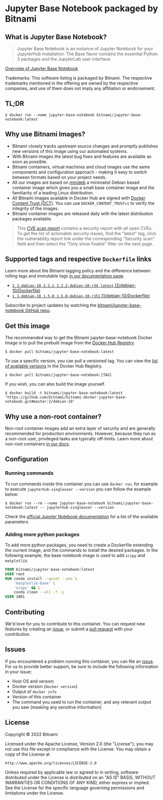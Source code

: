# Jupyter Base Notebook packaged by Bitnami

## What is Jupyter Base Notebook?

> Jupyter Base Notebook is an instance of Jupyter Notebook for your JupyterHub installation. The Base flavor contains the essential Python 3 packages and the JupyterLab user interface.

[Overview of Jupyter Base Notebook](https://github.com/jupyter/docker-stacks)

Trademarks: This software listing is packaged by Bitnami. The respective trademarks mentioned in the offering are owned by the respective companies, and use of them does not imply any affiliation or endorsement.

## TL;DR

```console
$ docker run --name jupyter-base-notebook bitnami/jupyter-base-notebook:latest
```

## Why use Bitnami Images?

* Bitnami closely tracks upstream source changes and promptly publishes new versions of this image using our automated systems.
* With Bitnami images the latest bug fixes and features are available as soon as possible.
* Bitnami containers, virtual machines and cloud images use the same components and configuration approach - making it easy to switch between formats based on your project needs.
* All our images are based on [minideb](https://github.com/bitnami/minideb) a minimalist Debian based container image which gives you a small base container image and the familiarity of a leading Linux distribution.
* All Bitnami images available in Docker Hub are signed with [Docker Content Trust (DCT)](https://docs.docker.com/engine/security/trust/content_trust/). You can use `DOCKER_CONTENT_TRUST=1` to verify the integrity of the images.
* Bitnami container images are released daily with the latest distribution packages available.


> This [CVE scan report](https://quay.io/repository/bitnami/jupyter-base-notebook?tab=tags) contains a security report with all open CVEs. To get the list of actionable security issues, find the "latest" tag, click the vulnerability report link under the corresponding "Security scan" field and then select the "Only show fixable" filter on the next page.

## Supported tags and respective `Dockerfile` links

Learn more about the Bitnami tagging policy and the difference between rolling tags and immutable tags [in our documentation page](https://docs.bitnami.com/tutorials/understand-rolling-tags-containers/).


* [`2`, `2-debian-10`, `2.2.2`, `2.2.2-debian-10-r34`, `latest` (2/debian-10/Dockerfile)](https://github.com/bitnami/bitnami-docker-jupyter-base-notebook/blob/2.2.2-debian-10-r34/2/debian-10/Dockerfile)
* [`1`, `1-debian-10`, `1.5.0`, `1.5.0-debian-10-r151` (1/debian-10/Dockerfile)](https://github.com/bitnami/bitnami-docker-jupyter-base-notebook/blob/1.5.0-debian-10-r151/1/debian-10/Dockerfile)

Subscribe to project updates by watching the [bitnami/jupyter-base-notebook GitHub repo](https://github.com/bitnami/bitnami-docker-jupyter-base-notebook).

## Get this image

The recommended way to get the Bitnami jupyter-base-notebook Docker Image is to pull the prebuilt image from the [Docker Hub Registry](https://hub.docker.com/r/bitnami/jupyter-base-notebook).

```console
$ docker pull bitnami/jupyter-base-notebook:latest
```

To use a specific version, you can pull a versioned tag. You can view the [list of available versions](https://hub.docker.com/r/bitnami/jupyter-base-notebook/tags/) in the Docker Hub Registry.

```console
$ docker pull bitnami/jupyter-base-notebook:[TAG]
```

If you wish, you can also build the image yourself.

```console
$ docker build -t bitnami/jupyter-base-notebook:latest 'https://github.com/bitnami/bitnami-docker-jupyter-base-notebook.git#master:2/debian-10'
```

## Why use a non-root container?

Non-root container images add an extra layer of security and are generally recommended for production environments. However, because they run as a non-root user, privileged tasks are typically off-limits. Learn more about non-root containers [in our docs](https://docs.bitnami.com/tutorials/work-with-non-root-containers/).

## Configuration

### Running commands

To run commands inside this container you can use `docker run`, for example to execute `jupyterhub-singleuser --version` you can follow the example below:

```console
$ docker run --rm --name jupyter-base-notebook bitnami/jupyter-base-notebook:latest -- jupyterhub-singleuser --version
```

Check the [official Jupyter Notebook documentation](https://jupyter.readthedocs.io/en/latest/running.html) for a list of the available parameters.

### Adding more python packages

To add more python packages, you need to create a Dockerfile extending the current image, and the commands to install the desired packages.
In the following example, the base notebook image is used to add `scipy` and `matplotlib`.

```Dockerfile
FROM bitnami/jupyter-base-notebook:latest
USER root
RUN conda install --quiet --yes \
    'matplotlib-base' \
    'scipy' && \
    conda clean --all -f -y
USER 1001
```

## Contributing

We'd love for you to contribute to this container. You can request new features by creating an [issue](https://github.com/bitnami/bitnami-docker-jupyter-base-notebook/issues), or submit a [pull request](https://github.com/bitnami/bitnami-docker-jupyter-base-notebook/pulls) with your contribution.

## Issues

If you encountered a problem running this container, you can file an [issue](https://github.com/bitnami/bitnami-docker-jupyter-base-notebook/issues/new). For us to provide better support, be sure to include the following information in your issue:

- Host OS and version
- Docker version (`docker version`)
- Output of `docker info`
- Version of this container
- The command you used to run the container, and any relevant output you saw (masking any sensitive information)

## License

Copyright &copy; 2022 Bitnami

Licensed under the Apache License, Version 2.0 (the "License");
you may not use this file except in compliance with the License.
You may obtain a copy of the License at

    http://www.apache.org/licenses/LICENSE-2.0

Unless required by applicable law or agreed to in writing, software
distributed under the License is distributed on an "AS IS" BASIS,
WITHOUT WARRANTIES OR CONDITIONS OF ANY KIND, either express or implied.
See the License for the specific language governing permissions and
limitations under the License.
